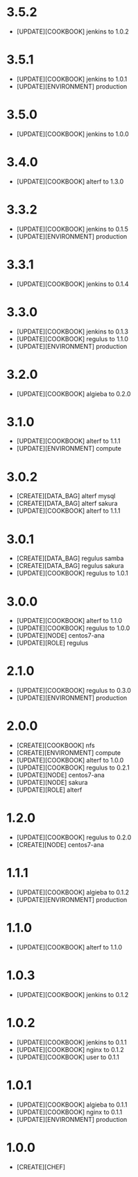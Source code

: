 # 3.5.2
- [UPDATE][COOKBOOK] jenkins to 1.0.2

# 3.5.1
- [UPDATE][COOKBOOK] jenkins to 1.0.1
- [UPDATE][ENVIRONMENT] production

# 3.5.0
- [UPDATE][COOKBOOK] jenkins to 1.0.0

# 3.4.0
- [UPDATE][COOKBOOK] alterf to 1.3.0

# 3.3.2
- [UPDATE][COOKBOOK] jenkins to 0.1.5
- [UPDATE][ENVIRONMENT] production

# 3.3.1
- [UPDATE][COOKBOOK] jenkins to 0.1.4

# 3.3.0
- [UPDATE][COOKBOOK] jenkins to 0.1.3
- [UPDATE][COOKBOOK] regulus to 1.1.0
- [UPDATE][ENVIRONMENT] production

# 3.2.0
- [UPDATE][COOKBOOK] algieba to 0.2.0

# 3.1.0
- [UPDATE][COOKBOOK] alterf to 1.1.1
- [UPDATE][ENVIRONMENT] compute

# 3.0.2
- [CREATE][DATA_BAG] alterf mysql
- [CREATE][DATA_BAG] alterf sakura
- [UPDATE][COOKBOOK] alterf to 1.1.1

# 3.0.1
- [CREATE][DATA_BAG] regulus samba
- [CREATE][DATA_BAG] regulus sakura
- [UPDATE][COOKBOOK] regulus to 1.0.1

# 3.0.0
- [UPDATE][COOKBOOK] alterf to 1.1.0
- [UPDATE][COOKBOOK] regulus to 1.0.0
- [UPDATE][NODE] centos7-ana
- [UPDATE][ROLE] regulus

# 2.1.0
- [UPDATE][COOKBOOK] regulus to 0.3.0
- [UPDATE][ENVIRONMENT] production

# 2.0.0
- [CREATE][COOKBOOK] nfs
- [CREATE][ENVIRONMENT] compute
- [UPDATE][COOKBOOK] alterf to 1.0.0
- [UPDATE][COOKBOOK] regulus to 0.2.1
- [UPDATE][NODE] centos7-ana
- [UPDATE][NODE] sakura
- [UPDATE][ROLE] alterf

# 1.2.0
- [UPDATE][COOKBOOK] regulus to 0.2.0
- [CREATE][NODE] centos7-ana

# 1.1.1
- [UPDATE][COOKBOOK] algieba to 0.1.2
- [UPDATE][ENVIRONMENT] production

# 1.1.0
- [UPDATE][COOKBOOK] alterf to 1.1.0

# 1.0.3
- [UPDATE][COOKBOOK] jenkins to 0.1.2

# 1.0.2
- [UPDATE][COOKBOOK] jenkins to 0.1.1
- [UPDATE][COOKBOOK] nginx to 0.1.2
- [UPDATE][COOKBOOK] user to 0.1.1

# 1.0.1
- [UPDATE][COOKBOOK] algieba to 0.1.1
- [UPDATE][COOKBOOK] nginx to 0.1.1
- [UPDATE][ENVIRONMENT] production

# 1.0.0
- [CREATE][CHEF]
